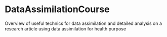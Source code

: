 # DataAssimilationCourse
Overview of useful technics for data assimilation and detailed analysis on a research article using data assimilation for health purpose
